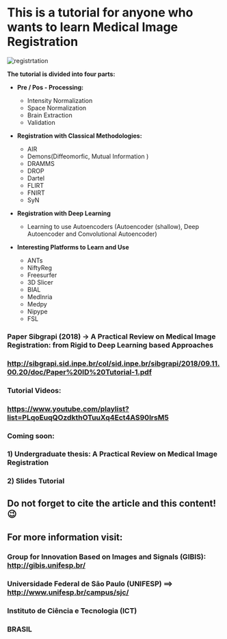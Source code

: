 # This is a tutorial for anyone who wants to learn Medical Image Registration
![registrtation](https://user-images.githubusercontent.com/24567632/47958113-3b28e800-dfa3-11e8-8efb-205c9db8b3a6.png)

**The tutorial is divided into four parts:**

- **Pre / Pos - Processing:**
  - Intensity Normalization
  - Space Normalization
  - Brain Extraction
  - Validation
    
- **Registration with Classical Methodologies:**
  - AIR
  - Demons(Diffeomorfic, Mutual Information )
  - DRAMMS
  - DROP
  - Dartel
  - FLIRT
  - FNIRT
  - SyN
  
- **Registration with Deep Learning**
  -  Learning to use Autoencoders (Autoencoder (shallow), Deep Autoencoder and Convolutional Autoencoder)
  
- **Interesting Platforms to Learn and Use**
  - ANTs
  - NiftyReg
  - Freesurfer  
  - 3D Slicer 
  - BIAL
  - MedInria 
  - Medpy
  - Nipype
  - FSL
 
### Paper Sibgrapi (2018) -> A Practical Review on Medical Image Registration: from Rigid to Deep Learning based Approaches
### http://sibgrapi.sid.inpe.br/col/sid.inpe.br/sibgrapi/2018/09.11.00.20/doc/Paper%20ID%20Tutorial-1.pdf

### Tutorial Videos: 
### https://www.youtube.com/playlist?list=PLqoEuqQOzdkthOTuuXq4Ect4AS90lrsM5

### Coming soon: 
### 1) Undergraduate thesis: A Practical Review on Medical Image Registration
### 2) Slides Tutorial

## Do not forget to cite the article and this content! :wink:

## For more information visit: 
### Group for Innovation Based on Images and Signals (GIBIS): http://gibis.unifesp.br/

### Universidade Federal de São Paulo (UNIFESP) ==>  http://www.unifesp.br/campus/sjc/
### Instituto de Ciência e Tecnologia (ICT)
### BRASIL 



